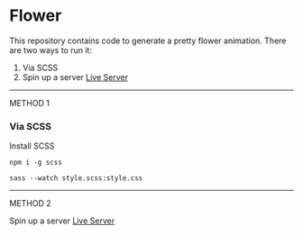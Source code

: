 # Flower
This repository contains code to generate a pretty flower animation. There are two ways to run it:

1) Via SCSS
2) Spin up a server [Live Server](https://marketplace.visualstudio.com/items?itemName=ritwickdey.LiveServer)

-----------------------------------------------------------------------------------------------------------------

METHOD 1

### Via SCSS
Install SCSS
```
npm i -g scss
```

```
sass --watch style.scss:style.css
```

--------------------------------------------------------------------------------------------------------------

METHOD 2

Spin up a server [Live Server](https://marketplace.visualstudio.com/items?itemName=ritwickdey.LiveServer)

